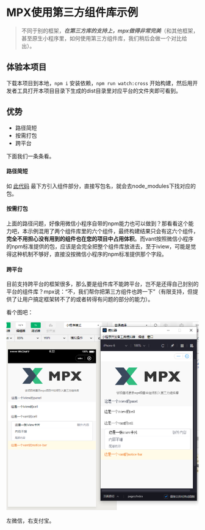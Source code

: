 # MPX使用第三方组件库示例

> 不同于别的框架，***在第三方库的支持上，mpx做得非常完美***（和其他框架，甚至原生小程序里，如何使用第三方组件库，我们稍后会做一个对比给出）。

## 体验本项目

下载本项目到本地，`npm i` 安装依赖，`npm run watch:cross` 开始构建，然后用开发者工具打开本项目目录下生成的dist目录里对应平台的文件夹即可看到。

## 优势

- 路径简短
- 按需打包
- 跨平台

下面我们一条条看。

#### 路径简短

如 [此代码](./src/pages/index.mpx) 最下方引入组件部分，直接写包名，就会去node_modules下找对应的包。

#### 按需打包

上面的路径问题，好像用微信小程序自带的npm能力也可以做到？那看看这个能力吧，本示例混用了两个组件库里的六个组件，最终构建结果只会有这六个组件，**完全不用担心没有用到的组件也在您的项目中占用体积**。而vant按照微信小程序的npm标准提供的包，应该是会完全把整个组件库放进去，至于iview，可能是觉得这种机制不够好，直接没按微信小程序的npm标准提供那个字段。

#### 跨平台

目前支持跨平台的框架很多，那么要是组件库不能跨平台，岂不是还得自己封别的平台的组件库？mpx说：“不，我们帮你把第三方组件也跨一下”（有限支持，但提供了让用户搞定框架转不了的或者转得有问题的部分的能力）。

看个图吧：

![跨平台效果](./cross.png)

左微信，右支付宝。
